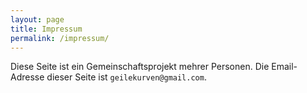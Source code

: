 ```yaml
---
layout: page
title: Impressum
permalink: /impressum/
---
```


Diese Seite ist ein Gemeinschaftsprojekt mehrer Personen.
Die Email-Adresse dieser Seite ist `geilekurven@gmail.com`.
